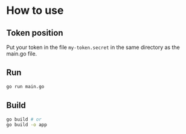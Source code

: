 # How to use

## Token position

Put your token in the file `my-token.secret` in the same directory as the main.go file.

## Run

```bash
go run main.go
```

## Build

```bash
go build # or
go build -o app
```
